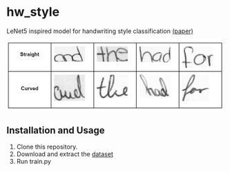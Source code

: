 # hw_style
LeNet5 inspired model for handwriting style classification [(paper)](https://drive.google.com/file/d/16HeDXA8ezecHZqSSOLZeMQGWxy9lnkVL/view)

![straight_curved](straight_curved.JPG)

## Installation and Usage

1. Clone this repository.
2. Download and extract the [dataset](https://drive.google.com/file/d/1ew11mgCbdTESKxKkvS6V8jul3jAx2qLZ/view?usp=share_link)
3. Run train.py
